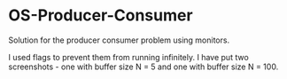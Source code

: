 # OS-Producer-Consumer
Solution for the producer consumer problem using monitors.

I used flags to prevent them from running infinitely.
I have put two screenshots - one with buffer size N = 5 and one with buffer size N = 100.
